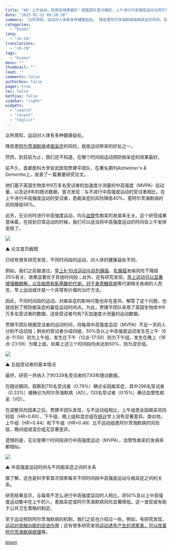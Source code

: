 ```yaml
---
title: "AD：上午运动，防痴呆效果最好！首医团队首次确定，上午进行中高强度运动与阿尔茨海默病风险降低56%有关"
date: "2025-02-12 09:30:30"
summary: "众所周知，运动对人体有多种健康益处。 降低患阿尔茨海默病或痴呆症的风险，就是运动带来的好处之一。 然..."
categories:
  - "bioon"
lang:
  - "zh-CN"
translations:
  - "zh-CN"
tags:
  - "bioon"
menu: ""
thumbnail: ""
lead: ""
comments: false
authorbox: false
pager: true
toc: false
mathjax: false
sidebar: "right"
widgets:
  - "search"
  - "recent"
  - "taglist"
---
```


众所周知，运动对人体有多种健康益处。

降低患[阿尔茨海默病](https://www.medsci.cn/topic/show?id=3cbe9e7892e)或[痴呆症](https://www.medsci.cn/topic/show?id=4613e1212fc)的风险，就是运动带来的好处之一。

然而，到目前为止，我们还不知道，在哪个时间段运动预防痴呆症的效果最好。

前不久，首都医科大学宣武医院贾建平团队，在著名期刊*Alzheimer's & Dementia*上，发表了一篇重要研究论文。

他们基于英国生物库中9万多名受试者的加速度计测量的中高强度（MVPA）运动量，以及近8年的随访数据，首次发现：与不进行中高强度运动的受试者相比，在上午进行中高强度运动的受试者，患痴呆症的风险降低40%，患阿尔茨海默病的风险降低56%。

此外，无论何时进行中高强度运动，均与[血管](https://www.medsci.cn/guideline/list.do?q=%E8%A1%80%E7%AE%A1)性痴呆的发病率无关。这个研究成果意味着，在规划日常运动的时候，我们可以适当将中高强度运动的时间往上午安排安排了。

![](https://msimg.bioon.com/bioon-com/20241101/b774d51da3184355876fd603cdf05281-pPlpQHS8xUqV.jpg)

▲ 论文首页截图

已经有很多研究发现，不同时间段的运动，对人体的健康益处不同。

例如，我们之前报道过，[早上8-10点运动与](https://mp.weixin.qq.com/s?__biz=MzA4MjA2MDI5OQ==&mid=2659493119&idx=1&sn=6f43d92aaefa9e88684c45aa851add3f&scene=21#wechat_redirect)[前列腺癌](https://www.medsci.cn/topic/show?id=c8ee32526f3)、[乳腺癌](https://www.medsci.cn/guideline/search?keyword=%E4%B9%B3%E8%85%BA%E7%99%8C)发病风险下降超25%有关，效果显著优于其他时间段；此外，还有研究发现，[早上运动可以显著增强糖酵解，以及脂质和氨基酸的代谢，对于身患](https://mp.weixin.qq.com/s?__biz=MzA4MjA2MDI5OQ==&mid=2659486448&idx=1&sn=fa495133df00b95ab0d82695fecd06db&scene=21#wechat_redirect)[糖尿病](https://www.medsci.cn/topic/show?id=4f77e665253)等代谢相关疾病的人而言，早上运动或许是一个非常有价值的治疗方法。

因此，不同时间段的运动，对痴呆症的影响可能也存在差异。解答了这个问题，也就找到了预防痴呆症的最佳运动时间点。为此，贾建平团队采用了英国生物库中9万多名受试者的数据。这些受试者均有7天加速度计测量的运动数据。

贾建平团队根据受试者的运动时间，将每周中高强度运动（MVPA）不足一天的人分到不运动组；剩余的受试者分成四组，50%及以上中高强度运动发生在上午（6点-11:59）则为上午组，发生在下午（12点-17:59）则为下午组，发生在晚上（18点-23:59）为晚上组，如果上述三个时间段均未达到50%，则为混合组。

![](https://msimg.bioon.com/bioon-com/20241101/8d597d7011604a6aa2f650ea5ef7bf16-hYPPrMa8qQ02.jpg)

▲ 五组受试者的基本情况

最终，研究一共纳入了90329名受试者的7.93年随访数据。

在随访期间，观察到710名受试者（0.79%）确诊全因痴呆症，其中296名受试者（0.33%）被确诊为阿尔茨海默病（AD），133名受试者（0.15%）确诊血管性痴呆（VD）。

在调整风险因素之后，贾建平团队发现，与不运动组相比，上午组患全因痴呆风险较低（HR=0.60），下午组、晚上组和混合组在[统计](https://www.medsci.cn/search?q=%E7%BB%9F%E8%AE%A1)学上没有显著差异。类似地，上午组（HR=0.44）和下午组（HR=0.48）比不运动组患阿尔茨海默病的风险低，晚间组或混合组无显著差异。

遗憾的是，无论是哪个时间段进行中高强度运动（MVPA），血管性痴呆的发病率都相似。

![](https://msimg.bioon.com/bioon-com/20241101/ff3df4abe28b4bdfbdc9f7223895c01c-u2EqtU7sWEyK.jpg)

▲ 中高强度运动时间与不同痴呆症之间的关系

据了解，这也是科学家首次探索每天不同时间段中高强度运动与痴呆症之间的关系。

研究结果显示，与每周不怎么进行中高强度运动的人相比，将50%及以上中高强度运动集中在上午的人，患痴呆症或阿尔茨海默病风险显著降低。这一发现或有助于公共卫生策略的制定。

至于运动预防阿尔茨海默病的机制，我们之前也介绍过一些。例如，有研究发现，[运动对突触功能的促进作用](https://mp.weixin.qq.com/s?__biz=MzA4MjA2MDI5OQ==&mid=2659502534&idx=1&sn=9c1089253d67b8e9fb3a55932f266d26&scene=21#wechat_redirect)；还有很多研究发现[运动诱导产生的鸢尾素，可以改善阿尔茨海默病病理](https://mp.weixin.qq.com/s?__biz=MzIxODkyMTg3Ng==&mid=2247495501&idx=1&sn=9c46f2fa145aa2fe767409b1fc37ee60&scene=21#wechat_redirect)等。

[bioon](http://news.bioon.com/article/c57d862e740d.html)
